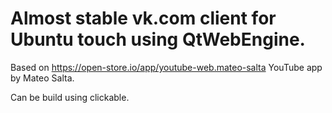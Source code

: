 # Almost stable vk.com client for Ubuntu touch using QtWebEngine.
Based on https://open-store.io/app/youtube-web.mateo-salta YouTube app by Mateo Salta.

Can be build using clickable.
